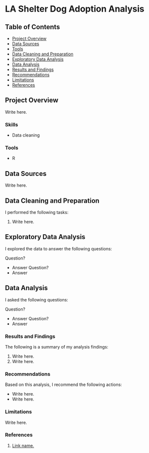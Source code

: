 # LA Shelter Dog Adoption Analysis

## Table of Contents

- [Project Overview](#project-overview)
- [Data Sources](#data-sources)
- [Tools](#tools)
- [Data Cleaning and Preparation](#data-cleaning-and-preparation)
- [Exploratory Data Analysis](#exploratory-data-analysis)
- [Data Analysis](#data-analysis)
- [Results and Findings](#results-and-findings)
- [Recommendations](#recommendations)
- [Limitations](#limitations)
- [References](#references)

## Project Overview

Write here. 

### Skills
- Data cleaning

### Tools
- R

## Data Sources

Write here.

## Data Cleaning and Preparation

I performed the following tasks:
1. Write here. 

## Exploratory Data Analysis

I explored the data to answer the following questions:

Question?
- Answer
Question?
- Answer

## Data Analysis

I asked the following questions:

Question?
- Answer
Question?
- Answer

### Results and Findings

The following is a summary of my analysis findings:
1. Write here.
2. Write here.

### Recommendations

Based on this analysis, I recommend the following actions:
- Write here.
- Write here.

### Limitations

Write here.

### References

1. [Link name.](Link.com)
